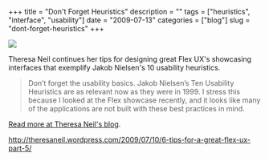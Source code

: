 +++
title = "Don't Forget Heuristics"
description = ""
tags = ["heuristics", "interface", "usability"]
date = "2009-07-13"
categories = ["blog"]
slug = "dont-forget-heuristics"
+++



  <div class="notebook-screenshot"><a href="http://theresaneil.wordpress.com/2009/07/10/6-tips-for-a-great-flex-ux-part-5/"><img src="//konigi.com/media/bluga/wt4a5b394c9282a.jpg"/></a></div><p>Theresa Neil continues her tips for designing great Flex UX's showcasing interfaces that exemplify Jakob Nielsen's 10 usability heuristics.</p>
<blockquote><p>Don’t forget the usability basics. Jakob Nielsen’s Ten Usability Heuristics are as relevant now as they were in 1999. I stress this because I looked at the Flex showcase recently, and it looks like many of the applications are not built with these best practices in mind.</p></blockquote>
<p><a href="http://theresaneil.wordpress.com/2009/07/10/6-tips-for-a-great-flex-ux-part-5/">Read more at Theresa Neil's blog</a>.</p>
    
  <a href="http://theresaneil.wordpress.com/2009/07/10/6-tips-for-a-great-flex-ux-part-5/">http://theresaneil.wordpress.com/2009/07/10/6-tips-for-a-great-flex-ux-part-5/</a>
